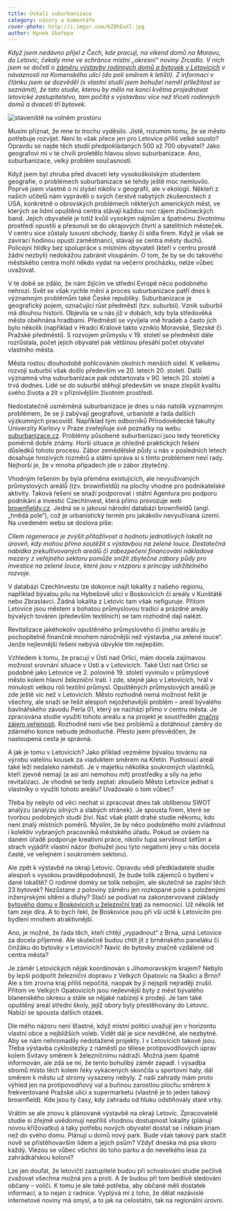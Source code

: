 ```yaml
---
title: Úskalí suburbanizace
category: názory a komentáře
cover-photo: http://i.imgur.com/KZ8hEuXl.jpg
author: Hynek Skořepa
---
```


*Když jsem nedávno přijel z Čech, kde pracuji, na víkend domů na Moravu, do Letovic, čekaly mne ve schránce místní „okresní“ noviny Zrcadlo. V nich jsem se dočetl o [záměru výstavby rodinných domů a bytovek v Letovicích](http://www.zrcadlo.net/clanky/Letovice-se-rozrostou-studie-pocita-s-desitkami-novych-bytu-a-domu-1650/) v návaznosti na Komenského ulici (do polí směrem k letišti). Z informací v článku jsem se dozvěděl (s vlastní studií jsem bohužel neměl příležitost se seznámit), že tato studie, kterou by mělo na konci května projednávat letovické zastupitelstvo, tam počítá s výstavbou více než třiceti rodinných domů a dvaceti tří bytovek.*

<img src="http://i.imgur.com/KZ8hEuX.jpg" alt="staveniště na volném prostoru" class="img-responsive">

Musím přiznat, že mne to trochu vyděsilo. Jistě, rozumím tomu, že se město potřebuje rozvíjet. Není to však přece jen pro Letovice příliš velké sousto? Opravdu se najde těch studií předpokládaných 500 až 700 obyvatel? Jako geografovi mi v té chvíli proletělo hlavou slovo suburbanizace. Ano, suburbanizace, velký problém současnosti.

Když jsem byl zhruba před dvaceti lety vysokoškolským studentem geografie, o problémech suburbanizace se tehdy ještě moc nemluvilo. Poprvé jsem vlastně o ní slyšel nikoliv v geografii, ale v ekologii. Někteří z našich učitelů nám vyprávěli o svých čerstvě nabytých zkušenostech z USA, konkrétně o obrovských problémech některých amerických měst, ve kterých se lidmi opuštěná centra stávají každou noc rájem zločineckých band. Jejich obyvatelé je totiž kvůli vysokým nájmům a špatnému životnímu prostředí opustili a přesunuli se do okrajových čtvrtí a satelitních městeček. V centru sice zůstaly luxusní obchody, banky či sídla firem. Když je však se zavírací hodinou opustí zaměstnanci, stávají se centra městy duchů. Policejní hlídky bez spolupráce s místními obyvateli (kteří v centru prostě žádní nezbyli) nedokážou zabránit vloupáním. O tom, že by se do takového městského centra mohl někdo vydat na večerní procházku, nelze vůbec uvažovat.

V té době se zdálo, že nám žijícím ve střední Evropě něco podobného nehrozí. Svět se však rychle mění a proces suburbanizace patří dnes k významným problémům také České republiky. Suburbanizace je geografický pojem, označující růst předměstí (tzv. suburbií). Vznik suburbií má dlouhou historii. Objevila se u nás již v dobách, kdy byla středověká města obehnána hradbami. Předměstí se vyvíjela vně hradeb a často jich bylo několik (například v Hradci Králové takto vzniklo Moravské, Slezské či Pražské předměstí). S rozvojem průmyslu v 19. století se předměstí dále rozrůstala, počet jejich obyvatel pak většinou přesáhl počet obyvatel vlastního města.

Města rostou dlouhodobě pohlcováním okolních menších sídel. K velkému rozvoji suburbií však došlo především ve 20. letech 20. století. Další významná vlna suburbanizace pak odstartovala v 90. letech 20. století a trvá dodnes. Lidé se do suburbií stěhují především ve snaze zlepšit kvalitu svého života a žít v příznivějším životním prostředí.

Nedostatečně usměrněná suburbanizace je dnes u nás natolik významným problémem, že se jí zabývají geografové, urbanisté a řada dalších výzkumných pracovišť. Například tým odborníků Přírodovědecké fakulty Univerzity Karlovy v Praze zveřejňuje své poznatky na webu [suburbanizace.cz](http://suburbanizace.cz). Problémy působené suburbanizací jsou tedy teoreticky poměrně dobře známy. Horší situace je ohledně praktických řešení důsledků tohoto procesu. Zábor zemědělské půdy u nás v posledních letech dosahuje hrozivých rozměrů a státní správa si s tímto problémem neví rady. Nejhorší je, že v mnoha případech jde o zábor zbytečný.

Vhodným řešením by byla přeměna existujících, ale nevyužívaných průmyslových areálů (tzv. brownfieldů) na plochy vhodné pro podnikatelské aktivity. Taková řešení se snaží podporovat i státní Agentura pro podporu podnikání a investic CzechInvest, která přímo provozuje web [brownfieldy.cz](http://brownfieldy.cz). Jedná se o jakousi národní databázi brownfieldů (angl. „hnědá pole“), což je urbanistický termín pro jakákoliv nevyužívaná území. Na uvedeném webu se doslova píše:

*Cílem regenerace je zvýšit přitažlivost a hodnotu jednotlivých lokalit na úroveň, kdy mohou přímo soutěžit s výstavbou na zelené louce. Dostatečná nabídka zrekultivovaných areálů či zabezpečení financování nákladové mezery z veřejného sektoru pomůže snížit zbytečné zábory půdy pro investice na zelené louce, které jsou v rozporu s principy udržitelného rozvoje.*

V databázi CzechInvestu lze dokonce najít lokality z našeho regionu, například bývalou pilu na Hybešově ulici v Boskovicích či areály v Kunštátě nebo Zbraslavci. Žádná lokalita z Letovic tam však nefiguruje. Přitom Letovice jsou městem s bohatou průmyslovou tradicí a prázdné areály bývalých továren (především textilních) se tam rozhodně dají nalézt.

Revitalizace jakéhokoliv opuštěného průmyslového či jiného areálu je pochopitelně finančně mnohem náročnější než výstavba „na zelené louce“. Jenže nejlevnější řešení nebývá obvykle tím nejlepším.

Vzhledem k tomu, že pracuji v Ústí nad Orlicí, mám docela zajímavou možnost srovnání situace v Ústí a v Letovicích. Také Ústí nad Orlicí se podobně jako Letovice ve 2. polovině 19. století vyvinulo v průmyslové město kolem hlavní železniční trati. I zde, stejně jako v Letovicích, hrál v minulosti velkou roli textilní průmysl. Opuštěných průmyslových areálů je zde ještě víc než v Letovicích. Město rozhodně nemá možnost řešit je všechny, ale snaží se řešit alespoň nejožehavější problém – areál bývalého bavlnářského závodu Perla 01, který se nachází přímo v centru města. Je zpracována studie využití tohoto areálu a na projekt je soustředěn [značný zájem veřejnosti](http://www.perlauo.cz/). Rozhodně není vše bez problémů a dotáhnout záměry do zdárného konce nebude jednoduché. Přesto jsem přesvědčen, že nastoupená cesta je správná.

A jak je tomu v Letovicích? Jako příklad vezměme bývalou továrnu na výrobu vatelínu kousek za viaduktem směrem na Křetín. Pustnoucí areál také leží nedaleko náměstí. Je v majetku několika soukromých vlastníků, kteří zjevně nemají (a asi ani nemohou mít) prostředky a síly na jeho revitalizaci. Je vhodné se tedy zeptat: zkoušelo Město Letovice jednat s vlastníky o využití tohoto areálu? Uvažovalo o tom vůbec?

Třeba by nebylo od věci nechat si zpracovat dnes tak oblíbenou SWOT analýzu (analýzu silných a slabých stránek). Je spousta firem, které se tvorbou podobných studií živí. Nač však platit drahé studie někomu, kdo není znalý místních poměrů. Myslím, že by něco podobného mohl zvládnout i kolektiv vybraných pracovníků městského úřadu. Pokud se ovšem na daném úřadě podporuje kreativní práce, nikoliv tupá servilnost šéfům a strach vyjádřit vlastní názor (bohužel jsou tyto negativní jevy u nás docela časté, ve veřejném i soukromém sektoru).

Ale zpět k výstavbě na okraji Letovic. Opravdu vědí předkladatelé studie alespoň s vysokou pravděpodobností, že bude tolik zájemců o bydlení v dané lokalitě? O rodinné domky se tolik nebojím, ale skutečně se zaplní těch 23 bytovek? Nezůstane z poloviny záměru jen rozkopané pole s položenými inženýrskými sítěmi a dluhy? Stačí se podívat na zakonzervované základy [bytového domu v Boskovicích u železniční trati](http://www.boskovicko.cz/clanky/2014/03/31/bytovky-za-nemocnici-nebudou.html) za nemocnicí. Už několik let tam zeje díra. A to bych řekl, že Boskovice jsou při vší úctě k Letovicím pro bydlení mnohem atraktivnější.

Ano, je možné, že řada těch, kteří chtějí „vypadnout“ z Brna, uzná Letovice za docela příjemné. Ale skutečně budou chtít jít z brněnského paneláku či činžáku do bytovky v Letovicích? Navíc do bytovky značně vzdálené od centra města?

Je záměr Letovických nějak koordinován s Jihomoravským krajem? Nebylo by lepší podpořit železniční dopravu z Velkých Opatovic na Skalici a Brno? Ale s tím zrovna kraj příliš nepočítá, naopak by ji nejspíš nejraději zrušil. Přitom ve Velkých Opatovicích jsou nejlevnější byty z měst bývalého blanenského okresu a stále se nějaké nabízejí k prodeji. Je tam také opuštěný areál střední školy, jejíž obory byly přestěhovány do Letovic. Nabízí se spousta dalších otázek.

Dle mého názoru není šťastné, když místní politici uvažují jen v horizontu vlastní obce a nejbližších voleb. Vidět dál je sice nevděčné, ale nezbytné. Aby se nám nehromadily nedotažené projekty. I v Letovicích takové jsou. Třeba výstavba cyklostezky z náměstí po tělese protipovodňových úprav kolem Svitavy směrem k železničnímu nádraží. Možná jsem špatně informován, ale zdá se mi, že tento bohulibý záměr zapadl. I výsadba stromů místo těch kolem řeky vykácených skončila u sportovní haly, dál směrem k městu už stromy vysazeny nebyly. Z naší zahrady mám proto výhled jen na protipovodňový val a buřinou zarostlou plochu směrem k frekventované Pražské ulici a supermarketu (vlastně je to jeden takový brownfield). Kde jsou ty časy, kdy zahradu od hluku odstiňovaly staré vrby.

Vrátím se ale znovu k plánované výstavbě na okraji Letovic. Zpracovatelé studie si zřejmě uvědomují nepříliš vhodnou dostupnost lokality (plánují novou křižovatku) a taky potřebu nových obyvatel dostat se i někam jinam než do svého domu. Plánují u domů nový park. Bude však takový park stačit nově se přistěhovavším lidem a jejich psům? Vždyť dneska má psa skoro každý. Vlezou se vůbec všichni do toho parku a do nevelkého lesa za zahrádkářskou kolonií?

Lze jen doufat, že letovičtí zastupitelé budou při schvalování studie pečlivě zvažovat všechna možná pro a proti. A že budou při tom bedlivě sledováni občany – voliči. K tomu je ale také potřeba, aby občané měli dostatek informací, a to nejen z radnice. Vyplývá mi z toho, že dělat nezávislé internetové noviny má smysl, a to jak na celostátní, tak na regionální úrovni.
